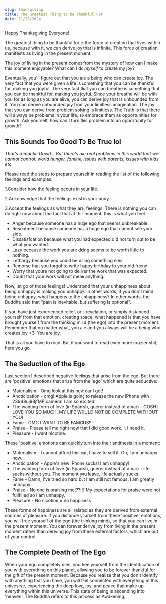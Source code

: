 ```yaml
---
slug: thankgiving
title: The Greatest Thing to be Thankful For
date: 11/28/2024
---
```


Happy Thanksgiving Everyone!

The greatest thing to be thankful for is the force of creation that lives within us, because with it, we can derive joy that is infinite. This force of creation manifests as living in the present moment.

The joy of living in the present comes from the mystery of how can I make this moment enjoyable? What can I do _myself_ to create my joy?

Eventually, you'll figure out that you are a being who can create joy. The very fact that you were given a life is something that you can be thankful for, making you joyful. The very fact that you can breathe is something that you can be thankful for, making you joyful. Since your breathe will be with you for as long as you are alive, you can derive joy that is unbounded from it. You can derive unbounded joy from your limitless imagination. The joy that you can derive from problem solving is limitless. The Truth is that there will always be problems in your life, so embrace them as opportunities for growth. Ask yourself, how can I turn this problem into an opportunity for growth?

## This Sounds Too Good To Be True lol

_That's romantic David... But there's are *real* problems in this world that we cannot control: world hunger, famine, issues with parents, issues with kids etc._

Please read the steps to prepare yourself in reading the list of the following feelings and examples.

1.Consider how the feeling occurs in your life.

2.Acknowledge that the feelings exist in your body.

3.Accept the feelings as what they are, feelings. There is nothing you can do right now about the fact that at this moment, this is what you feel.

- Anger because someone has a huge ego that seems unbreakable.
- Resentment because someone has a huge ego that cannot see your side.
- Dissatisfcation because what you had expected did not turn out to be what you wanted.
- Lazy because the work you are doing seems to be worth little to nothing.
- Lethargy because you could be doing something eles.
- Remorse that you forgot to write happy birthday to your old friend.
- Worry that youre not going to deliver the work that was expected.
- Doubt that your work will not mean anything.

Now, let go of those feelings! Understand that your unhappiness about being unhappy is making you unhappy. In other words, if you don't mind being unhappy, what happens to the unhappiness? In other words, the Buddha said that "pain is inevitable, but suffering is optional".

If you have just experienced relief, or a revelation, or simply distanced yourself from that emotion, creating space, what happened is that you have brought yourself from the thinking mind (the ego) into the present moment. Remember that no matter what, you are and you always will be a being who creates joy &lt;3. You are joy.

That is all you have to read. But if you want to read even more crazier shit, here you go.

## The Seduction of the Ego

Last section I described negative feelings that arise from the ego. But there are 'positive' emotions that arise from the 'ego' which are quite seductive:

- Materialism - Omg look at this new car I got!
- Ancticipation - omg! Apple is going to release the new iPhone with 23948uj98jfMP camera! I am so excited!
- The wanting form of love (in Spanish, querer instead of amar) - GOSH I LOVE YOU SO MUCH. MY LIFE WOULD NOT BE COMPLETE WITHOUT YOU!
- Fame - OMG I WANT TO BE FAMOUS!!!
- Praise - Please tell me right now that I did good work. I, I need it.
- Pleasure - I want nicotine.

These 'positive' emotions can quickly turn into their antithesis in a moment:

- Materialism - I cannot afford this car, I have to sell it. Oh, I am unhappy now.
- Ancticipation - Apple's new iPhone sucks! I am unhappy!
- The wanting form of love (in Spanish, querer instead of amar) - life sucks without you. The moment you leave, life actually sucks.
- Fame - Damn, I've tried so hard but I am still not famous. I am greatly unhappy.
- Praise - No one is praising me!??!!? My expectations for praise were not fullfilled so I am unhappy.
- Pleasure - No nicotine = no happiness

These forms of happiness are all related as they are derived from external sources of pleasure. If you distance yourself from these 'positive' emotions, you will free yourself of the ego (the thinking mind), so that you can live in the present moment. You can forever derive joy from living in the present moment rather than deriving joy from these external factors, which are out of your control.

## The Complete Death of The Ego

When your ego completely dies, you free yourself from the identification of you with everything on this planet, allowing you to be forever thankful for the gift of the present moment. Because you realize that you don't identify with anything that you have, you will feel connected with everything in this univesrse, experiencing the deep love, joy, and peace that make up everything within this universe. This state of being is ascending into 'heaven'. The Buddha refers to this process as Awakening.
